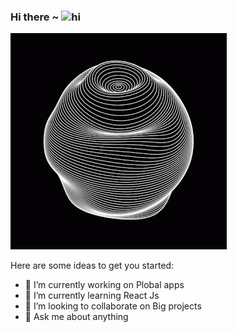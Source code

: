 ### Hi there ~ <img src="https://user-images.githubusercontent.com/1303154/88677602-1635ba80-d120-11ea-84d8-d263ba5fc3c0.gif" width="24px" alt="hi">
[![](https://github.com/atah1r1/atah1r1/blob/main/satisfying.gif)](#)

Here are some ideas to get you started:
- 🔭 I’m currently working on Plobal apps
- 🌱 I’m currently learning React Js
- 👯 I’m looking to collaborate on Big projects
- 💬 Ask me about anything
